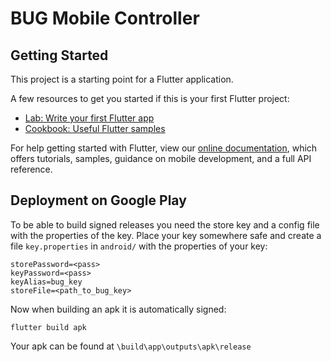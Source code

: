 # BUG Mobile Controller

## Getting Started

This project is a starting point for a Flutter application.

A few resources to get you started if this is your first Flutter project:

- [Lab: Write your first Flutter app](https://flutter.io/docs/get-started/codelab)
- [Cookbook: Useful Flutter samples](https://flutter.io/docs/cookbook)

For help getting started with Flutter, view our 
[online documentation](https://flutter.io/docs), which offers tutorials, 
samples, guidance on mobile development, and a full API reference.

## Deployment on Google Play

To be able to build signed releases you need the store key and a config file with the properties of the key. Place your key somewhere safe and create a file `key.properties` in `android/` with the properties of your key:

```text
storePassword=<pass>
keyPassword=<pass>
keyAlias=bug_key
storeFile=<path_to_bug_key>
```

Now when building an apk it is automatically signed:

```shell
flutter build apk
```

Your apk can be found at `\build\app\outputs\apk\release`